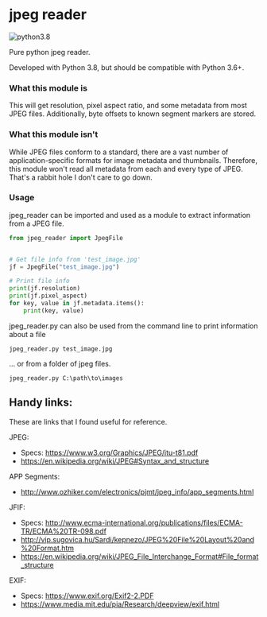 # jpeg reader
![python3.8](https://img.shields.io/badge/python-3.8-blue.svg)

Pure python jpeg reader.

Developed with Python 3.8, but should be compatible with Python 3.6+.

### What this module is
This will get resolution, pixel aspect ratio, and some metadata from most JPEG files.
Additionally, byte offsets to known segment markers are stored.

### What this module isn't
While JPEG files conform to a standard, there are a vast number of application-specific formats for image metadata and thumbnails.
Therefore, this module won't read all metadata from each and every type of JPEG.
That's a rabbit hole I don't care to go down.

### Usage
jpeg_reader can be imported and used as a module to extract information from a JPEG file.

```python
from jpeg_reader import JpegFile


# Get file info from 'test_image.jpg'
jf = JpegFile("test_image.jpg")

# Print file info
print(jf.resolution)
print(jf.pixel_aspect)
for key, value in jf.metadata.items():
    print(key, value)
```

jpeg_reader.py can also be used from the command line to print information about a file

`jpeg_reader.py test_image.jpg`

... or from a folder of jpeg files.

`jpeg_reader.py C:\path\to\images`

## Handy links:

These are links that I found useful for reference.

JPEG: 
* Specs: https://www.w3.org/Graphics/JPEG/itu-t81.pdf
* https://en.wikipedia.org/wiki/JPEG#Syntax_and_structure

APP Segments:
* http://www.ozhiker.com/electronics/pjmt/jpeg_info/app_segments.html

JFIF:
* Specs: http://www.ecma-international.org/publications/files/ECMA-TR/ECMA%20TR-098.pdf
* http://vip.sugovica.hu/Sardi/kepnezo/JPEG%20File%20Layout%20and%20Format.htm
* https://en.wikipedia.org/wiki/JPEG_File_Interchange_Format#File_format_structure

EXIF:
* Specs: https://www.exif.org/Exif2-2.PDF
* https://www.media.mit.edu/pia/Research/deepview/exif.html
